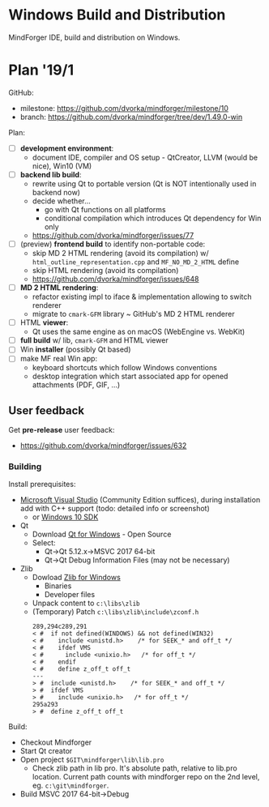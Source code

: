 # Windows Build and Distribution <!-- Metadata: type: Outline; tags: developer; created: 2019-01-13 08:57:31; reads: 54; read: 2019-01-13 11:15:01; revision: 54; modified: 2019-01-13 11:15:01; importance: 0/5; urgency: 0/5; -->
MindForger IDE, build and distribution on Windows. 
# Plan '19/1 <!-- Metadata: type: Note; created: 2019-01-13 09:10:13; reads: 22; read: 2019-01-13 11:15:01; revision: 18; modified: 2019-01-13 11:15:01; -->
GitHub:

* milestone: https://github.com/dvorka/mindforger/milestone/10
* branch: https://github.com/dvorka/mindforger/tree/dev/1.49.0-win

Plan:

* [ ] **development environment**:
    * document IDE, compiler and OS setup - QtCreator, LLVM (would be nice), Win10 (VM)
* [ ] **backend lib build**:
    * rewrite using Qt to portable version (Qt is NOT intentionally used in backend now)
    * decide whether...
        * go with Qt functions on all platforms
        * conditional compilation which introduces Qt dependency for Win only
    * https://github.com/dvorka/mindforger/issues/77
* [ ] (preview) **frontend build** to identify non-portable code:
    * skip MD 2 HTML rendering (avoid its compilation) w/
      `html_outline_representation.cpp` and `MF_NO_MD_2_HTML` define
    * skip HTML rendering (avoid its compilation)
    * https://github.com/dvorka/mindforger/issues/648
* [ ] **MD 2 HTML rendering**:
    * refactor existing impl to iface & implementation allowing to switch renderer  
    * migrate to `cmark-GFM` library ~ GitHub's MD 2 HTML renderer
* [ ] HTML **viewer**: 
    * Qt uses the same engine as on macOS (WebEngine vs. WebKit)
* [ ] **full build** w/ lib, `cmark-GFM` and HTML viewer 
* [ ] Win **installer** (possibly Qt based)
* [ ] make MF real Win app:
    * keyboard shortcuts which follow Windows conventions
    * desktop integration which start associated app for opened attachments 
      (PDF, GIF, ...)
## User feedback <!-- Metadata: type: Note; created: 2019-01-13 09:21:14; reads: 9; read: 2019-01-13 09:22:37; revision: 5; modified: 2019-01-13 09:21:35; -->
Get **pre-release** user feedback:

* https://github.com/dvorka/mindforger/issues/632

### Building
 
 Install prerequisites:
 * [Microsoft Visual Studio](https://visualstudio.microsoft.com/downloads/) (Community Edition suffices), during installation add with C++ support (todo: detailed info or screenshot)
   * or [Windows 10 SDK](https://developer.microsoft.com/en-us/windows/downloads/windows-10-sdk) 
 * Qt
    * Download [Qt for Windows](https://www.qt.io/download) - Open Source
    * Select:
      * Qt->Qt 5.12.x->MSVC 2017 64-bit
      * Qt->Qt Debug Information Files (may not be necessary)
  * Zlib
    * Dowload [Zlib for Windows](http://gnuwin32.sourceforge.net/packages/zlib.htm)
      * Binaries
      * Developer files
    * Unpack content to `c:\libs\zlib`
    * (Temporary) Patch `c:\libs\zlib\include\zconf.h`
      ```
      289,294c289,291
      < #  if not defined(WINDOWS) && not defined(WIN32)
      < #    include <unistd.h>    /* for SEEK_* and off_t */
      < #    ifdef VMS
      < #      include <unixio.h>   /* for off_t */
      < #    endif
      < #    define z_off_t off_t
      ---
      > #  include <unistd.h>    /* for SEEK_* and off_t */
      > #  ifdef VMS
      > #    include <unixio.h>   /* for off_t */
      295a293
      > #  define z_off_t off_t
      ```
          
    
 Build:
  * Checkout Mindforger
  * Start Qt creator
  * Open project `$GIT\mindforger\lib\lib.pro`
    * Check zlib path in lib pro. It's absolute path, relative to lib.pro location. Current path counts with mindforger repo on the 2nd level, eg. `c:\git\mindforger`.
  * Build MSVC 2017 64-bit->Debug  